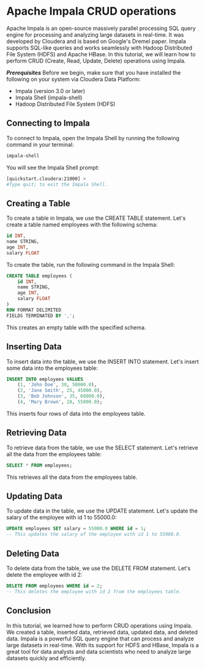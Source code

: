 # Apache Impala CRUD operations
Apache Impala is an open-source massively parallel processing SQL query engine for processing and analyzing large datasets in real-time. It was developed by Cloudera and is based on Google's Dremel paper. Impala supports SQL-like queries and works seamlessly with Hadoop Distributed File System (HDFS) and Apache HBase. In this tutorial, we will learn how to perform CRUD (Create, Read, Update, Delete) operations using Impala.

**_Prerequisites_**
Before we begin, make sure that you have installed the following on your system via Cloudera Data Platform:

- Impala (version 3.0 or later)
- Impala Shell (impala-shell)
- Hadoop Distributed File System (HDFS)

## Connecting to Impala

To connect to Impala, open the Impala Shell by running the following command in your terminal:

```bash
impala-shell
```

You will see the Impala Shell prompt:

```bash
[quickstart.cloudera:21000] >
#Type quit; to exit the Impala Shell.
```

## Creating a Table

To create a table in Impala, we use the CREATE TABLE statement. Let's create a table named employees with the following schema:

```sql
id INT, 
name STRING, 
age INT, 
salary FLOAT
```

To create the table, run the following command in the Impala Shell:

```sql
CREATE TABLE employees (
    id INT,
    name STRING,
    age INT,
    salary FLOAT
)
ROW FORMAT DELIMITED
FIELDS TERMINATED BY ',';
```

This creates an empty table with the specified schema.

## Inserting Data

To insert data into the table, we use the INSERT INTO statement. Let's insert some data into the employees table:

```sql
INSERT INTO employees VALUES
    (1, 'John Doe', 30, 50000.0),
    (2, 'Jane Smith', 25, 45000.0),
    (3, 'Bob Johnson', 35, 60000.0),
    (4, 'Mary Brown', 28, 55000.0);
```

This inserts four rows of data into the employees table.

## Retrieving Data

To retrieve data from the table, we use the SELECT statement. Let's retrieve all the data from the employees table:

```sql
SELECT * FROM employees;
```

This retrieves all the data from the employees table.

## Updating Data
 
To update data in the table, we use the UPDATE statement. Let's update the salary of the employee with id 1 to 55000.0:

```sql
UPDATE employees SET salary = 55000.0 WHERE id = 1;
-- This updates the salary of the employee with id 1 to 55000.0.
```

## Deleting Data

To delete data from the table, we use the DELETE FROM statement. Let's delete the employee with id 2:

```sql
DELETE FROM employees WHERE id = 2;
-- This deletes the employee with id 2 from the employees table.
```

## Conclusion

In this tutorial, we learned how to perform CRUD operations using Impala. We created a table, inserted data, retrieved data, updated data, and deleted data. Impala is a powerful SQL query engine that can process and analyze large datasets in real-time. With its support for HDFS and HBase, Impala is a great tool for data analysts and data scientists who need to analyze large datasets quickly and efficiently.

